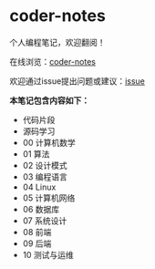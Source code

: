 # coder-notes

个人编程笔记，欢迎翻阅！

在线浏览：[coder-notes](https://givedrug.github.io/coder-notes/)

欢迎通过issue提出问题或建议：[issue](https://github.com/givedrug/coder-notes/issues)

**本笔记包含内容如下：**
- 代码片段
- 源码学习
- 00 计算机数学
- 01 算法
- 02 设计模式
- 03 编程语言
- 04 Linux
- 05 计算机网络
- 06 数据库
- 07 系统设计
- 08 前端
- 09 后端
- 10 测试与运维
